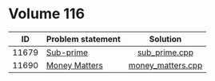 # Volume 116

|  ID   | Problem statement |       Solution        |
|:-----:|:------------------|:---------------------:|
| 11679 | [Sub-prime][]     | [sub_prime.cpp][]     |
| 11690 | [Money Matters][] | [money_matters.cpp][] |

[Sub-prime]:     http://uva.onlinejudge.org/index.php?option=com_onlinejudge&Itemid=8&category=78&page=show_problem&problem=2726
[Money Matters]: http://uva.onlinejudge.org/index.php?option=com_onlinejudge&Itemid=8&category=78&page=show_problem&problem=2737

[sub_prime.cpp]:     sub_prime.cpp
[money_matters.cpp]: money_matters.cpp
